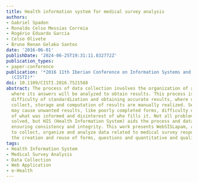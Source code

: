 ```yaml
---
title: Health information system for medical survey analysis
authors:
- Gabriel Spadon
- Ronaldo Celso Messias Correia
- Rogério Eduardo Garcia
- Celso Olivete
- Bruno Renan Gelako Santos
date: '2016-06-01'
publishDate: '2024-06-25T19:31:11.832772Z'
publication_types:
- paper-conference
publication: '*2016 11th Iberian Conference on Information Systems and Technologies
  (CISTI)*'
doi: 10.1109/CISTI.2016.7521568
abstract: The process of data collection involves the organization of a group of questions,
  where its answers will be analyzed to obtain results. This process is faced with
  difficulty of standardization and obtaining accurate results, where usually the
  collect, storage and computation of results are manually realized. Several factors
  may cause unwanted results, like poorly completed forms, difficulty of interpretation
  of what was informed and disinterest of who fills it. Not all problems can be simply
  solved, but HIS (Health Information System) aids the process and data analysis,
  ensuring consistency and integrity. This work presents WebSISLapam, a web application
  to collect, organize and analyze data related to medical survey responses, supporting
  the creation and reuse of forms, questions and quantitative and qualitative variables.
tags:
- Health Information System
- Medical Survey Analysis
- Data Collection
- Web Application
- e-Health
---
```

